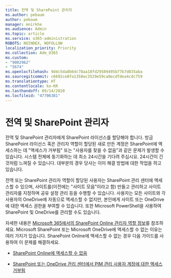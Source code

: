 ```yaml
---
title: 전역 및 SharePoint 관리자
ms.author: pebaum
author: pebaum
manager: mnirkhe
ms.audience: Admin
ms.topic: article
ms.service: o365-administration
ROBOTS: NOINDEX, NOFOLLOW
localization_priority: Priority
ms.collection: Adm_O365
ms.custom:
- "9002962"
- "5674"
ms.openlocfilehash: 9d4c5da8b6dc78aa18fd29589495b77b7d835aba
ms.sourcegitcommit: c6692ce0fa1358ec3529e59ca0ecdfdea4cdc759
ms.translationtype: HT
ms.contentlocale: ko-KR
ms.lasthandoff: 09/14/2020
ms.locfileid: "47706381"
---
```

# <a name="global-and-sharepoint-admin"></a>전역 및 SharePoint 관리자

전역 및 SharePoint 관리자에게 SharePoint 라이선스를 할당해야 합니다. 방금 SharePoint 라이선스 혹은 관리자 역할이 할당된 새로 만든 계정은 SharePoint에 액세스하는 데 "액세스가 거부됨" 또는 "사용자를 찾을 수 없음"과 같은 문제가 발생할 수 있습니다. 시스템 전체에 동기화하는 데 최소 24시간을 기다려 주십시요. 24시간이 긴 것처럼 느껴질 수 있습니다. 대부분의 경우 당사는 이미 해결 방법에 대한 작업을 하고 있습니다.

전역 또는 SharePoint 관리자 역할이 할당된 사용자는 SharePoint 관리 센터에 액세스할 수 있으며, 사이트를(이전에는 "사이트 모음"이라고 함) 만들고 관리하고 사이트 관리자를 지정하며 공유 설정 관리 등을 수행할 수 있습니다. 사용자는 모든 사이트와 각 사용자의 OneDrive에 자동으로 액세스할 수 없지만, 본인에게 사이트 또는 OneDrive에 대한 액세스 권한을 부여할 수 있습니다. 또한 Microsoft PowerShell을 사용하여 SharePoint 및 OneDrive를 관리할 수도 있습니다.

자세한 내용은 [Microsoft 365에서의 SharePoint Online 관리자 역할 정보](https://docs.microsoft.com/sharepoint/sharepoint-admin-role)를 참조하세요.
Microsoft SharePoint 또는 Microsoft OneDrive에 액세스할 수 없는 이유는 여러 가지가 있습니다. SharePoint Online에 액세스할 수 없는 경우 다음 가이드를 사용하여 이 문제를 해결하세요.

- [SharePoint Online에 액세스할 수 없음](https://docs.microsoft.com/sharepoint/troubleshoot/sharing-and-permissions/sharepoint-online-inaccessible)

- [SharePoint 또는 OneDrive 관리 센터에서 PIM 관리 사용자 계정에 대한 액세스 거부됨](https://docs.microsoft.com/sharepoint/troubleshoot/administration/access-denied-to-pim-user-accounts)
